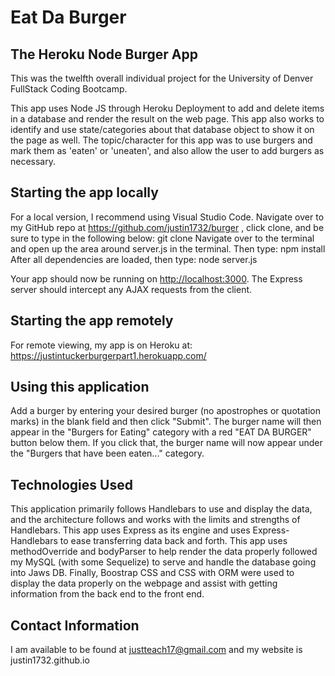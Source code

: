 # Eat Da Burger
## The Heroku Node Burger App

This was the twelfth overall individual project for the University of Denver FullStack Coding Bootcamp.

This app uses Node JS through Heroku Deployment to add and delete items in a database and render the result on the web page. This app also works to identify and use state/categories about that database object to show it on the page as well. The topic/character for this app was to use burgers and mark them as 'eaten' or 'uneaten', and also allow the user to add burgers as necessary. 

## Starting the app locally

For a local version, I recommend using Visual Studio Code. Navigate over to my GitHub repo at https://github.com/justin1732/burger , click clone, and be sure to type in the following below:
git clone
Navigate over to the terminal and open up the area around server.js in the terminal. Then type:
npm install
After all dependencies are loaded, then type:
node server.js

Your app should now be running on <http://localhost:3000>. The Express server should intercept any AJAX requests from the client.

## Starting the app remotely

For remote viewing, my app is on Heroku at:
https://justintuckerburgerpart1.herokuapp.com/

## Using this application

Add a burger by entering your desired burger (no apostrophes or quotation marks) in the blank field and then click "Submit". The burger name will then appear in the "Burgers for Eating" category with a red "EAT DA BURGER" button below them. If you click that, the burger name will now appear under the "Burgers that have been eaten..." category.

## Technologies Used

This application primarily follows Handlebars to use and display the data, and the architecture follows and works with the limits and strengths of Handlebars. This app uses Express as its engine and uses Express-Handlebars to ease transferring data back and forth. This app uses methodOverride and bodyParser to help render the data properly followed my MySQL (with some Sequelize) to serve and handle the database going into Jaws DB. Finally, Boostrap CSS and CSS with ORM were used to display the data properly on the webpage and assist with getting information from the back end to the front end.

## Contact Information
I am available to be found at justteach17@gmail.com and my website is justin1732.github.io 
